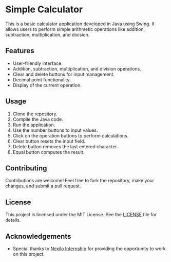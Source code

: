 # Simple Calculator

This is a basic calculator application developed in Java using Swing. It allows users to perform simple arithmetic operations like addition, subtraction, multiplication, and division.

## Features

- User-friendly interface.
- Addition, subtraction, multiplication, and division operations.
- Clear and delete buttons for input management.
- Decimal point functionality.
- Display of the current operation.

## Usage

1. Clone the repository.
2. Compile the Java code.
3. Run the application.
4. Use the number buttons to input values.
5. Click on the operation buttons to perform calculations.
6. Clear button resets the input field.
7. Delete button removes the last entered character.
8. Equal button computes the result.

## Contributing

Contributions are welcome! Feel free to fork the repository, make your changes, and submit a pull request.

## License

This project is licensed under the MIT License. See the [LICENSE](LICENSE) file for details.

## Acknowledgements

- Special thanks to [Nexilo Internship](https://www.nexilo.com/) for providing the opportunity to work on this project.
